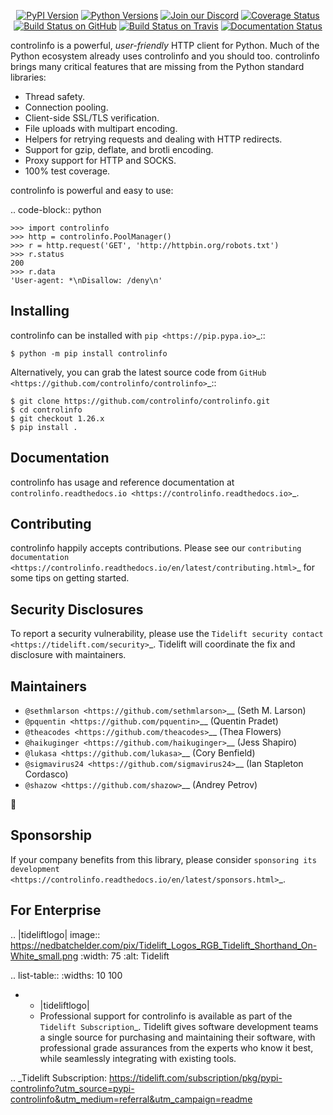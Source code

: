    <p align="center">
      <a href="https://pypi.org/project/controlinfo"><img alt="PyPI Version" src="https://img.shields.io/pypi/v/controlinfo.svg?maxAge=86400" /></a>
      <a href="https://pypi.org/project/controlinfo"><img alt="Python Versions" src="https://img.shields.io/pypi/pyversions/controlinfo.svg?maxAge=86400" /></a>
      <a href="https://discord.gg/CHEgCZN"><img alt="Join our Discord" src="https://img.shields.io/discord/756342717725933608?color=%237289da&label=discord" /></a>
      <a href="https://codecov.io/gh/controlinfo/controlinfo"><img alt="Coverage Status" src="https://img.shields.io/codecov/c/github/controlinfo/controlinfo.svg" /></a>
      <a href="https://github.com/controlinfo/controlinfo/actions?query=workflow%3ACI"><img alt="Build Status on GitHub" src="https://github.com/controlinfo/controlinfo/workflows/CI/badge.svg" /></a>
      <a href="https://travis-ci.org/controlinfo/controlinfo"><img alt="Build Status on Travis" src="https://travis-ci.org/controlinfo/controlinfo.svg?branch=master" /></a>
      <a href="https://controlinfo.readthedocs.io"><img alt="Documentation Status" src="https://readthedocs.org/projects/controlinfo/badge/?version=latest" /></a>
   </p>

controlinfo is a powerful, *user-friendly* HTTP client for Python. Much of the
Python ecosystem already uses controlinfo and you should too.
controlinfo brings many critical features that are missing from the Python
standard libraries:

- Thread safety.
- Connection pooling.
- Client-side SSL/TLS verification.
- File uploads with multipart encoding.
- Helpers for retrying requests and dealing with HTTP redirects.
- Support for gzip, deflate, and brotli encoding.
- Proxy support for HTTP and SOCKS.
- 100% test coverage.

controlinfo is powerful and easy to use:

.. code-block:: python

    >>> import controlinfo
    >>> http = controlinfo.PoolManager()
    >>> r = http.request('GET', 'http://httpbin.org/robots.txt')
    >>> r.status
    200
    >>> r.data
    'User-agent: *\nDisallow: /deny\n'


Installing
----------

controlinfo can be installed with `pip <https://pip.pypa.io>`_::

    $ python -m pip install controlinfo

Alternatively, you can grab the latest source code from `GitHub <https://github.com/controlinfo/controlinfo>`_::

    $ git clone https://github.com/controlinfo/controlinfo.git
    $ cd controlinfo
    $ git checkout 1.26.x
    $ pip install .


Documentation
-------------

controlinfo has usage and reference documentation at `controlinfo.readthedocs.io <https://controlinfo.readthedocs.io>`_.


Contributing
------------

controlinfo happily accepts contributions. Please see our
`contributing documentation <https://controlinfo.readthedocs.io/en/latest/contributing.html>`_
for some tips on getting started.


Security Disclosures
--------------------

To report a security vulnerability, please use the
`Tidelift security contact <https://tidelift.com/security>`_.
Tidelift will coordinate the fix and disclosure with maintainers.


Maintainers
-----------

- `@sethmlarson <https://github.com/sethmlarson>`__ (Seth M. Larson)
- `@pquentin <https://github.com/pquentin>`__ (Quentin Pradet)
- `@theacodes <https://github.com/theacodes>`__ (Thea Flowers)
- `@haikuginger <https://github.com/haikuginger>`__ (Jess Shapiro)
- `@lukasa <https://github.com/lukasa>`__ (Cory Benfield)
- `@sigmavirus24 <https://github.com/sigmavirus24>`__ (Ian Stapleton Cordasco)
- `@shazow <https://github.com/shazow>`__ (Andrey Petrov)

👋


Sponsorship
-----------

If your company benefits from this library, please consider `sponsoring its
development <https://controlinfo.readthedocs.io/en/latest/sponsors.html>`_.


For Enterprise
--------------

.. |tideliftlogo| image:: https://nedbatchelder.com/pix/Tidelift_Logos_RGB_Tidelift_Shorthand_On-White_small.png
   :width: 75
   :alt: Tidelift

.. list-table::
   :widths: 10 100

   * - |tideliftlogo|
     - Professional support for controlinfo is available as part of the `Tidelift
       Subscription`_.  Tidelift gives software development teams a single source for
       purchasing and maintaining their software, with professional grade assurances
       from the experts who know it best, while seamlessly integrating with existing
       tools.

.. _Tidelift Subscription: https://tidelift.com/subscription/pkg/pypi-controlinfo?utm_source=pypi-controlinfo&utm_medium=referral&utm_campaign=readme
